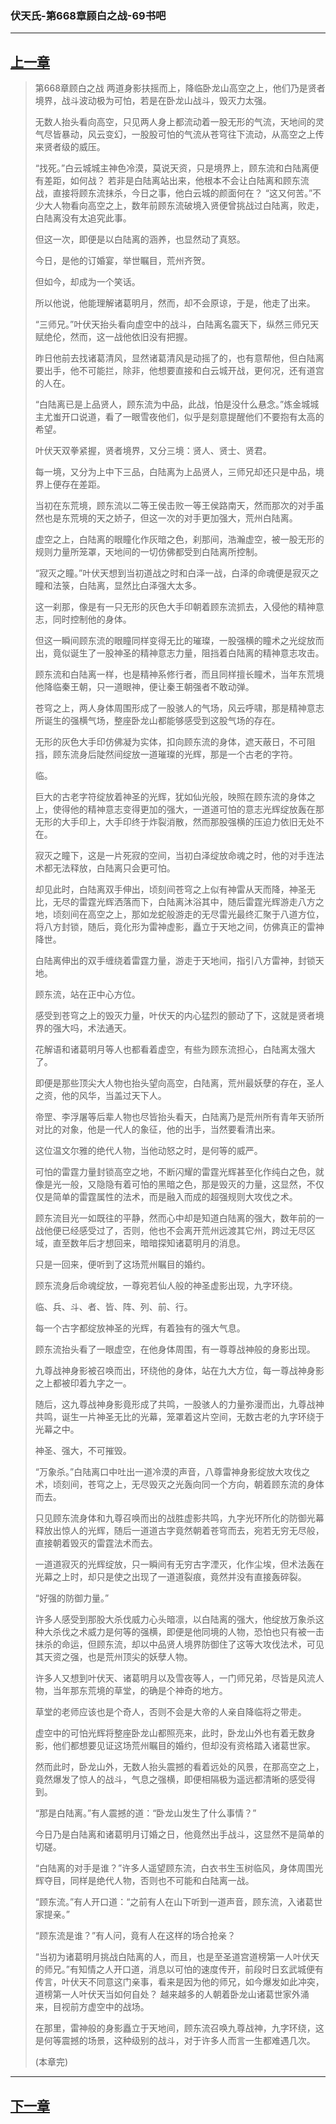 ### 伏天氏-第668章顾白之战-69书吧

--------
[上一章](./10a9dcbc914a5705c1c67e749873b9f6.md)
--------


>
>
>
>第668章顾白之战
>两道身影扶摇而上，降临卧龙山高空之上，他们乃是贤者境界，战斗波动极为可怕，若是在卧龙山战斗，毁灭力太强。
>
>无数人抬头看向高空，只见两人身上都流动着一股无形的气流，天地间的灵气尽皆暴动，风云变幻，一股股可怕的气流从苍穹往下流动，从高空之上传来贤者级的威压。
>
>“找死。”白云城城主神色冷漠，莫说天资，只是境界上，顾东流和白陆离便有差距，如何战？
>若非是白陆离站出来，他根本不会让白陆离和顾东流战，直接将顾东流抹杀，今日之事，他白云城的颜面何在？
>“这又何苦。”不少大人物看向高空之上，数年前顾东流破境入贤便曾挑战过白陆离，败走，白陆离没有太追究此事。
>
>但这一次，即便是以白陆离的涵养，也显然动了真怒。
>
>今日，是他的订婚宴，举世瞩目，荒州齐贺。
>
>但如今，却成为一个笑话。
>
>所以他说，他能理解诸葛明月，然而，却不会原谅，于是，他走了出来。
>
>“三师兄。”叶伏天抬头看向虚空中的战斗，白陆离名震天下，纵然三师兄天赋绝伦，然而，这一战他依旧没有把握。
>
>昨日他前去找诸葛清风，显然诸葛清风是动摇了的，也有意帮他，但白陆离要出手，他不可能拦，除非，他想要直接和白云城开战，更何况，还有道宫的人在。
>
>“白陆离已是上品贤人，顾东流为中品，此战，怕是没什么悬念。”炼金城城主尤蚩开口说道，看了一眼雪夜他们，似乎是刻意提醒他们不要抱有太高的希望。
>
>叶伏天双拳紧握，贤者境界，又分三境：贤人、贤士、贤君。
>
>每一境，又分为上中下三品，白陆离为上品贤人，三师兄却还只是中品，境界上便存在差距。
>
>当初在东荒境，顾东流以二等王侯击败一等王侯路南天，然而那次的对手虽然也是东荒境的天之娇子，但这一次的对手更加强大，荒州白陆离。
>
>虚空之上，白陆离的眼瞳化作灰暗之色，刹那间，浩瀚虚空，被一股无形的规则力量所笼罩，天地间的一切仿佛都受到白陆离所控制。
>
>“寂灭之瞳。”叶伏天想到当初道战之时和白泽一战，白泽的命魂便是寂灭之瞳和法箓，白陆离，显然比白泽强大太多。
>
>这一刹那，像是有一只无形的灰色大手印朝着顾东流抓去，入侵他的精神意志，同时控制他的身体。
>
>但这一瞬间顾东流的眼瞳同样变得无比的璀璨，一股强横的瞳术之光绽放而出，竟似诞生了一股神圣的精神意志力量，阻挡着白陆离的精神意志攻击。
>
>顾东流和白陆离一样，也是精神系修行者，而且同样擅长瞳术，当年东荒境他降临秦王朝，只一道眼神，便让秦王朝强者不敢动弹。
>
>苍穹之上，两人身体周围形成了一股骇人的气场，风云呼啸，那是精神意志所诞生的强横气场，整座卧龙山都能够感受到这股气场的存在。
>
>无形的灰色大手印仿佛凝为实体，扣向顾东流的身体，遮天蔽日，不可阻挡，顾东流身后陡然间绽放一道璀璨的光辉，那是一个古老的字符。
>
>临。
>
>巨大的古老字符绽放着神圣的光辉，犹如仙光般，映照在顾东流的身体之上，使得他的精神意志变得更加的强大，一道道可怕的意志光辉绽放轰在那无形的大手印上，大手印终于炸裂消散，然而那股强横的压迫力依旧无处不在。
>
>寂灭之瞳下，这是一片死寂的空间，当初白泽绽放命魂之时，他的对手连法术都无法释放，白陆离只会更可怕。
>
>却见此时，白陆离双手伸出，顷刻间苍穹之上似有神雷从天而降，神圣无比，无尽的雷霆光辉洒落而下，白陆离沐浴其中，随后雷霆光辉游走八方之地，顷刻间在高空之上，那如龙蛇般游走的无尽雷光最终汇聚于八道方位，将八方封锁，随后，竟化形为雷神虚影，矗立于天地之间，仿佛真正的雷神降世。
>
>白陆离伸出的双手缠绕着雷霆力量，游走于天地间，指引八方雷神，封锁天地。
>
>顾东流，站在正中心方位。
>
>感受到苍穹之上的毁灭力量，叶伏天的内心猛烈的颤动了下，这就是贤者境界的强大吗，术法通天。
>
>花解语和诸葛明月等人也都看着虚空，有些为顾东流担心，白陆离太强大了。
>
>即便是那些顶尖大人物也抬头望向高空，白陆离，荒州最妖孽的存在，圣人之资，他的风华，当盖过天下人。
>
>帝罡、李浮屠等后辈人物也尽皆抬头看天，白陆离乃是荒州所有青年天骄所对比的对象，他是一代人的象征，他的出手，当然要看清出来。
>
>这位温文尔雅的绝代人物，当他动怒之时，是何等的威严。
>
>可怕的雷霆力量封锁高空之地，不断闪耀的雷霆光辉甚至化作纯白之色，就像是光一般，又隐隐有着可怕的黑暗之色，那是毁灭的力量，这显然，不仅仅是简单的雷霆属性的法术，而是融入而成的超强规则大攻伐之术。
>
>顾东流目光一如既往的平静，然而心中却是知道白陆离的强大，数年前的一战他便已经感受过了，否则，他也不会离开荒州远渡其它州，跨过无尽区域，直至数年后才想回来，暗暗探知诸葛明月的消息。
>
>只是一回来，便听到了这场荒州瞩目的婚约。
>
>顾东流身后命魂绽放，一尊宛若仙人般的神圣虚影出现，九字环绕。
>
>临、兵、斗、者、皆、阵、列、前、行。
>
>每一个古字都绽放神圣的光辉，有着独有的强大气息。
>
>顾东流抬头看了一眼虚空，在他身体周围，有一尊尊战神般的身影出现。
>
>九尊战神身影被召唤而出，环绕他的身体，站在九大方位，每一尊战神身影之上都被印着九字之一。
>
>随后，这九尊战神身影竟形成了共鸣，一股骇人的力量弥漫而出，九尊战神共鸣，诞生一片神圣无比的光幕，笼罩着这片空间，无数古老的九字环绕于光幕之中。
>
>神圣、强大，不可摧毁。
>
>“万象杀。”白陆离口中吐出一道冷漠的声音，八尊雷神身影绽放大攻伐之术，顷刻间，苍穹之上，无尽毁灭之光轰向同一个方向，朝着顾东流的身体而去。
>
>只见顾东流身体和九尊召唤而出的战胜虚影共鸣，九字光环所化的防御光幕释放出惊人的光辉，随后一道道古字竟然朝着苍穹而去，宛若无穷无尽般，直接朝着毁灭的雷霆法术而去。
>
>一道道寂灭的光辉绽放，只一瞬间有无穷古字湮灭，化作尘埃，但术法轰在光幕之上时，却只是使之出现了一道道裂痕，竟然并没有直接轰碎裂。
>
>“好强的防御力量。”
>
>许多人感受到那股大杀伐威力心头暗凛，以白陆离的强大，他绽放万象杀这种大杀伐之术威力是何等的强横，即便是他同境的人物，恐怕也只有被一击抹杀的命运，但顾东流，却以中品贤人境界防御住了这等大攻伐法术，可见其天资之强，也是荒州顶尖的妖孽人物。
>
>许多人又想到叶伏天、诸葛明月以及雪夜等人，一门师兄弟，尽皆是风流人物，当年那东荒境的草堂，的确是个神奇的地方。
>
>草堂的老师应该也是个奇人，否则不会是大帝的人亲自降临将之带走。
>
>虚空中的可怕光辉将整座卧龙山都照亮来，此时，卧龙山外也有着无数身影，他们都想要见证这场荒州瞩目的婚约，但却没有资格踏入诸葛世家。
>
>然而此时，卧龙山外，无数人抬头震撼的看着远处的风景，在那高空之上，竟然爆发了惊人的战斗，气息之强横，即便相隔极为遥远都清晰的感受得到。
>
>“那是白陆离。”有人震撼的道：“卧龙山发生了什么事情？”
>
>今日乃是白陆离和诸葛明月订婚之日，他竟然出手战斗，这显然不是简单的切磋。
>
>“白陆离的对手是谁？”许多人遥望顾东流，白衣书生玉树临风，身体周围光辉夺目，同样是绝代人物，否则也不可能和白陆离一战。
>
>“顾东流。”有人开口道：“之前有人在山下听到一道声音，顾东流，入诸葛世家提亲。”
>
>“顾东流是谁？”有人问，竟有人在这样的场合抢亲？
>
>“当初为诸葛明月挑战白陆离的人，而且，也是至圣道宫道榜第一人叶伏天的师兄。”有知情之人开口道，消息以可怕的速度传开，前段时日玄武城便有传言，叶伏天不同意这门亲事，看来是因为他的师兄，如今爆发如此冲突，道榜第一人叶伏天当如何自处？
>越来越多的人朝着卧龙山诸葛世家外涌来，目视前方虚空中的战场。
>
>在那里，雷神般的身影矗立于天地间，顾东流召唤九尊战神，九字环绕，这是何等震撼的场景，这种级别的战斗，对于许多人而言一生都难遇几次。
>
>(本章完)
>
>

--------
[下一章](./59aee86112b8a476fe6b8ed8b7239a2f.md)
--------
